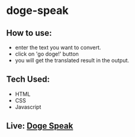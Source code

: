 # doge-speak
  
## How to use:
- enter the text you want to convert.
- click on 'go doge!' button
- you will get the translated result in the output.

## Tech Used:
- HTML
- CSS
- Javascript

## Live: [Doge Speak](https://doge-speak-app.netlify.app/)
